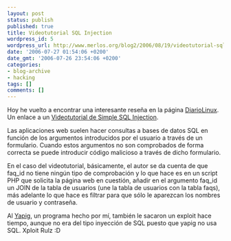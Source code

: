 ```yaml
---
layout: post
status: publish
published: true
title: Videotutorial SQL Injection
wordpress_id: 5
wordpress_url: http://www.merlos.org/blog2/2006/08/19/videotutorial-sql-injection/
date: '2006-07-27 01:54:06 +0200'
date_gmt: '2006-07-26 23:54:06 +0200'
categories:
- blog-archive
- hacking
tags: []
comments: []
---
```

<p>Hoy he vuelto a encontrar una interesante reseña en la página <a target="_blank" href="http://www.diariolinux.com/">DiarioLinux</a>. Un enlace a un <a target="_blank" href="http://0-day.x128.net/simple-sql-injection.html">Videotutorial de Simple SQL Injection</a>.</p>
<p>Las aplicaciones web suelen hacer consultas a bases de datos SQL en función de los argumentos introducidos por el usuario a través de un formulario. Cuando estos argumentos no son comprobados de forma correcta se puede introducir código malicioso a través de dicho formulario.</p>
<p>En el caso del videotutorial, básicamente, el autor se da cuenta de que faq_id no tiene ningún tipo de comprobación y lo que hace es en un script PHP que solicita la página web en cuestión, añadir en el argumento faq_id un JOIN de la tabla de usuarios (une la tabla de usuarios con la tabla faqs), más adelante lo que hace es filtrar para que sólo le aparezcan los nombres de usuario y contraseña.</p>
<p>Al  <a target="_blank" href="http://yapig.sourceforge.net/">Yapig</a>, un programa hecho por mí, también le sacaron un exploit hace tiempo, aunque no era del tipo inyección de SQL puesto que yapig no usa SQL. Xploit Rulz :D</p>
